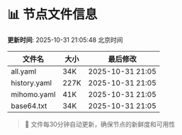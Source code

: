 # 📊 节点文件信息

**更新时间**: 2025-10-31 21:05:48 北京时间

| 文件名 | 大小 | 最后修改 |
|--------|------|----------|
| all.yaml | 34K | 2025-10-31 21:05 |
| history.yaml | 227K | 2025-10-31 21:05 |
| mihomo.yaml | 41K | 2025-10-31 21:05 |
| base64.txt | 34K | 2025-10-31 21:05 |

> 🔄 文件每30分钟自动更新，确保节点的新鲜度和可用性
